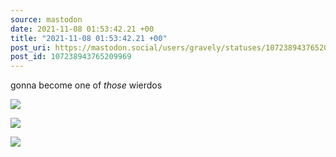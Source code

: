 ```yaml
---
source: mastodon
date: 2021-11-08 01:53:42.21 +00
title: "2021-11-08 01:53:42.21 +00"
post_uri: https://mastodon.social/users/gravely/statuses/107238943765209969
post_id: 107238943765209969
---
```

gonna become one of _those_ wierdos


![](/images/107238943428616314.jpg)

![](/images/107238943563700916.jpg)

![](/images/107238943713719153.jpg)

